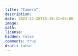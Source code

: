 ```yaml
---
title: "Camera"
description: 
date: 2023-12-28T15:39:31+08:00
image: 
math: 
license: 
hidden: false
comments: true
draft: false
---
```






